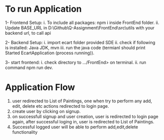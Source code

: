 
# To run Application

1- Frontend Setup: 
  i. To include all packages: npm i inside FrontEnd folder.
  ii. Update BASE_URL in D:\Github\Q-Assignment\FrontEnd\src\utils with your backend url, to call api

2- Backend Setup:
  i. import ecart folder provided SDE
  ii. check if following is installed: Java JDK, mvn
  iii. run the java code (termianl should print Started EcartApplication (process running)).

3- start frontend:
  i. check directory to .../FrontEnd> on terminal.
  ii. run command npm run dev.



# Application Flow

1. user redirected to List of Paintings, one when try to perform any add, edit, delete etc actions redirected to login page.
2. create user by clicking on signup.
3. on successfull signup and user creation, user is redirected to login page again, after successful loging in, user is redirected to List of Paintings.
4. Successful logged user will be able to perform add,edit,delete functionality

